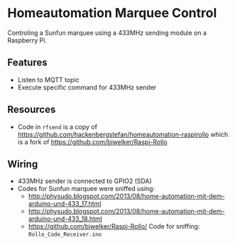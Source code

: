 # Homeautomation Marquee Control

Controling a Sunfun marquee using a 433MHz sending module on a Raspberry Pi.

## Features

- Listen to MQTT topic
- Execute specific command for 433MHz sender

## Resources

- Code in `rfsend` is a copy of https://github.com/hackenbergstefan/homeautomation-raspirollo which is a fork of https://github.com/bjwelker/Raspi-Rollo

## Wiring

- 433MHz sender is connected to GPIO2 (SDA)
- Codes for Sunfun marquee were sniffed using:
  - http://physudo.blogspot.com/2013/08/home-automation-mit-dem-arduino-und-433_17.html
  - http://physudo.blogspot.com/2013/08/home-automation-mit-dem-arduino-und-433_18.html
  - https://github.com/bjwelker/Raspi-Rollo/
  Code for sniffing: `Rollo_Code_Receiver.ino`
